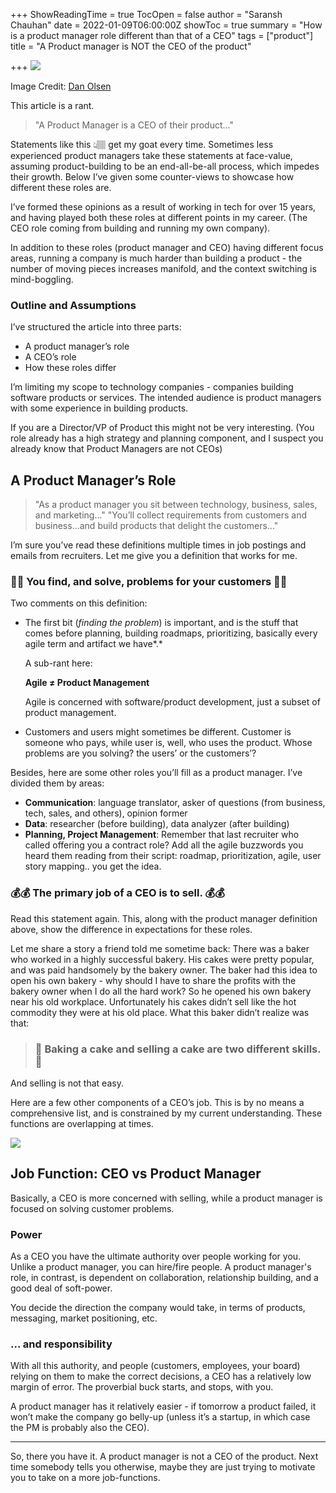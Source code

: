 +++
ShowReadingTime = true
TocOpen = false
author = "Saransh Chauhan"
date = 2022-01-09T06:00:00Z
showToc = true
summary = "How is a product manager role different than that of a CEO"
tags = ["product"]
title = "A Product manager is NOT the CEO of the product"

+++
![](/uploads/pm-responsibility.jpg)

Image Credit: [Dan Olsen](https://www.linkedin.com/in/danolsen98/)

This article is a rant.

> "A Product Manager is a CEO of their product..."

Statements like this 👆🏽 get my goat every time. Sometimes less experienced product managers take these statements at face-value, assuming product-building to be an end-all-be-all process, which impedes their growth. Below I’ve given some counter-views to showcase how different these roles are.

I’ve formed these opinions as a result of working in tech for over 15 years, and having played both these roles at different points in my career. (The CEO role coming from building and running my own company).

In addition to these roles (product manager and CEO) having different focus areas, running a company is much harder than building a product - the number of moving pieces increases manifold, and the context switching is mind-boggling.

### Outline and Assumptions

I’ve structured the article into three parts:

* A product manager’s role
* A CEO’s role
* How these roles differ

I’m limiting my scope to technology companies - companies building software products or services. The intended audience is product managers with some experience in building products.

If you are a Director/VP of Product this might not be very interesting. (You role already has a high strategy and planning component, and I suspect you already know that Product Managers are not CEOs)

## A Product Manager’s Role

> "As a product manager you sit between technology, business, sales, and marketing..." "You’ll collect requirements from customers and business...and build products that delight the customers..."

I’m sure you’ve read these definitions multiple times in job postings and emails from recruiters. Let me give you a definition that works for me.

### 🍁🍁 You find, and solve, problems for your customers 🍁🍁

Two comments on this definition:

* The first bit (_finding the problem_) is important, and is the stuff that comes before planning, building roadmaps, prioritizing, basically every agile term and artifact we have*.*

  A sub-rant here:

  **Agile ≠ Product Management**

  Agile is concerned with software/product development, just a subset of product management.
* Customers and users might sometimes be different. Customer is someone who pays, while user is, well, who uses the product. Whose problems are you solving? the users’ or the customers’?

Besides, here are some other roles you’ll fill as a product manager. I’ve divided them by areas:

* **Communication**: language translator, asker of questions (from business, tech, sales, and others), opinion former
* **Data**: researcher (before building), data analyzer (after building)
* **Planning, Project Management**: Remember that last recruiter who called offering you a contract role? Add all the agile buzzwords you heard them reading from their script: roadmap, prioritization, agile, user story mapping.. you get the idea.

### 💰💰 The primary job of a CEO is to sell. 💰💰

Read this statement again. This, along with the product manager definition above, show the difference in expectations for these roles.

Let me share a story a friend told me sometime back: There was a baker who worked in a highly successful bakery. His cakes were pretty popular, and was paid handsomely by the bakery owner. The baker had this idea to open his own bakery - why should I have to share the profits with the bakery owner when I do all the hard work? So he opened his own bakery near his old workplace. Unfortunately his cakes didn’t sell like the hot commodity they were at his old place. What this baker didn’t realize was that:

> ### 🎂 Baking a cake and selling a cake are two different skills. 🎂

And selling is not that easy.

Here are a few other components of a CEO’s job. This is by no means a comprehensive list, and is constrained by my current understanding. These functions are overlapping at times.

![](/uploads/ceo.jpg)

## Job Function: CEO vs Product Manager

Basically, a CEO is more concerned with selling, while a product manager is focused on solving customer problems.

### Power

As a CEO you have the ultimate authority over people working for you. Unlike a product manager, you can hire/fire people. A product manager's role, in contrast, is dependent on collaboration, relationship building, and a good deal of soft-power.

You decide the direction the company would take, in terms of products, messaging, market positioning, etc.

### ... and responsibility

With all this authority, and people (customers, employees, your board) relying on them to make the correct decisions, a CEO has a relatively low margin of error. The proverbial buck starts, and stops, with you.

A product manager has it relatively easier - if tomorrow a product failed, it won’t make the company go belly-up (unless it’s a startup, in which case the PM is probably also the CEO).

***

So, there you have it. A product manager is not a CEO of the product. Next time somebody tells you otherwise, maybe they are just trying to motivate you to take on a more job-functions.
